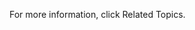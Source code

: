 <Token xmlns:xlink="http://www.w3.org/1999/xlink">For more information, click <ui xmlns="http://ddue.schemas.microsoft.com/authoring/2003/5">Related Topics</ui>.</Token>